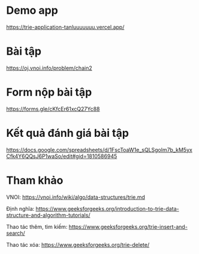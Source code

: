 # Demo app
https://trie-application-tanluuuuuuu.vercel.app/

# Bài tập
https://oj.vnoi.info/problem/chain2

# Form nộp bài tập
https://forms.gle/cKfcEr61xcQ27Yc88

# Kết quả đánh giá bài tập
https://docs.google.com/spreadsheets/d/1FscToaW1e_sQLSgolm7b_kM5yxCfk4Y6QQsJ6P1waSo/edit#gid=1810586945

# Tham khảo
VNOI: https://vnoi.info/wiki/algo/data-structures/trie.md

Định nghĩa: https://www.geeksforgeeks.org/introduction-to-trie-data-structure-and-algorithm-tutorials/

Thao tác thêm, tìm kiếm: https://www.geeksforgeeks.org/trie-insert-and-search/

Thao tác xóa: https://www.geeksforgeeks.org/trie-delete/
